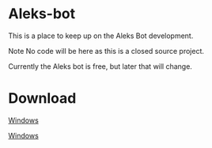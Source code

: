 # Aleks-bot
This is a place to keep up on the Aleks Bot development.

Note No code will be here as this is a closed source project.

Currently the Aleks bot is free, but later that will change.

<h1>Download</h1>
<a href=https://drive.google.com/open?id=1aFNJkers7Jqktxyo4WTm7_PyoCDmPiEe" target="_blank">Windows</a>




 <a href="https://drive.google.com/open?id=1N0RZVRgNDxDHD1OZzD4IqGNC_Hr-Lili" target="_blank">Windows</a>

